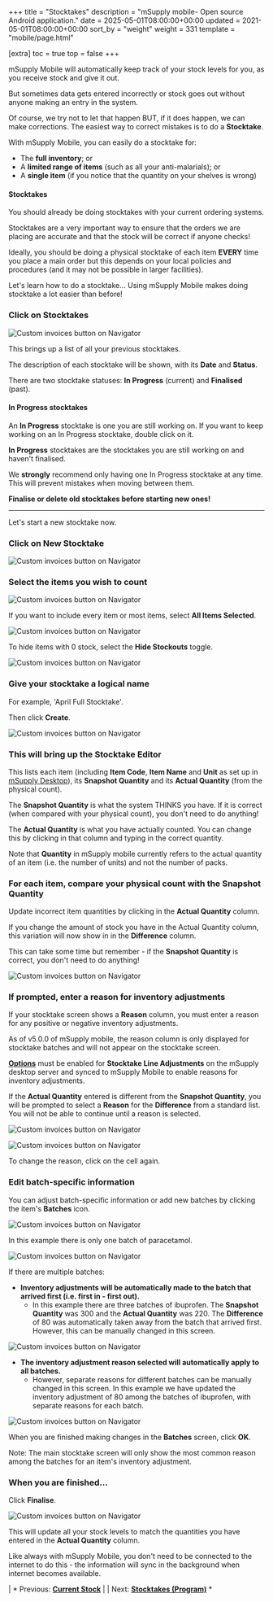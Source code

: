 +++
title = "Stocktakes"
description = "mSupply mobile- Open source Android application."
date = 2025-05-01T08:00:00+00:00
updated = 2021-05-01T08:00:00+00:00
sort_by = "weight"
weight = 331
template = "mobile/page.html"

[extra]
toc = true
top = false
+++

mSupply Mobile will automatically keep track of your stock levels for you, as you receive stock and give it out. 

But sometimes data gets entered incorrectly or stock goes out without anyone making an entry in the system. 

Of course, we try not to let that happen BUT, if it does happen, we can make corrections. The easiest way to correct mistakes is to do a **Stocktake**.

With mSupply Mobile, you can easily do a stocktake for:

  * The **full inventory**; or
  * A **limited range of items** (such as all your anti-malarials); or
  * A **single item** (if you notice that the quantity on your shelves is wrong) 
#### Stocktakes

<div class="note">

You should already be doing stocktakes with your current ordering systems. 

Stocktakes are a very important way to ensure that the orders we are placing are accurate and that the stock will be correct if anyone checks!

Ideally, you should be doing a physical stocktake of each item **EVERY** time you place a main order but this depends on your local policies and procedures (and it may not be possible in larger facilities). 

</div>


Let's learn how to do a stocktake… Using mSupply Mobile makes doing stocktake a lot easier than before!

### Click on Stocktakes

![Custom invoices button on Navigator](/mobile/introduction/images/stocktake_general.png)

This brings up a list of all your previous stocktakes.

The description of each stocktake will be shown, with its **Date** and **Status**.

There are two stocktake statuses: **In Progress** (current) and **Finalised** (past).

<div class="tip">

#### In Progress stocktakes

An **In Progress** stocktake is one you are still working on. If you want to keep working on an In Progress stocktake, double click on it.

**In Progress** stocktakes are the stocktakes you are still working on and haven't finalised. 

We **strongly** recommend only having one In Progress stocktake at any time. This will prevent mistakes when moving between them.

**Finalise or delete old stocktakes before starting new ones!**

</div>

----
Let's start a new stocktake now. 

### Click on New Stocktake

![Custom invoices button on Navigator](/mobile/introduction/images/stocktake_new.png)

### Select the items you wish to count

![Custom invoices button on Navigator](/mobile/introduction/images/stocktake_general_select_items.png)

If you want to include every item or most items, select **All Items Selected**.

![Custom invoices button on Navigator](/mobile/introduction/images/stocktake_general_select_items2.png)

To hide items with 0 stock, select the **Hide Stockouts** toggle.

![Custom invoices button on Navigator](/mobile/introduction/images/stocktake_general_select_items3.png)

### Give your stocktake a logical name

For example, 'April Full Stocktake'.

Then click **Create**. 

![Custom invoices button on Navigator](/mobile/introduction/images/stocktake_general_name.png)

### This will bring up the Stocktake Editor

This lists each item (including **Item Code**, **Item Name** and **Unit** as set up in [mSupply Desktop](https://docs.msupply.org.nz/items:adding_a_new_item)), its **Snapshot Quantity** and its **Actual Quantity** (from the physical count). 

The **Snapshot Quantity** is what the system THINKS you have. If it is correct (when compared with your physical count), you don't need to do anything!

The **Actual Quantity** is what you have actually counted. You can change this by clicking in that column and typing in the correct quantity.

Note that **Quantity** in mSupply mobile currently refers to the actual quantity of an item (i.e. the number of units) and not the number of packs.

### For each item, compare your physical count with the Snapshot Quantity

Update incorrect item quantities by clicking in the **Actual Quantity** column.

If you change the amount of stock you have in the Actual Quantity column, this variation will now show in in the **Difference** column. 

This can take some time but remember - if the **Snapshot Quantity** is correct, you don't need to do anything! 

![Custom invoices button on Navigator](/mobile/introduction/images/stocktake_snapshot.png)

### If prompted, enter a reason for inventory adjustments

If your stocktake screen shows a **Reason** column, you must enter a reason for any positive or negative inventory adjustments.

As of v5.0.0 of mSupply mobile, the reason column is only displayed for stocktake batches and will not appear on the stocktake screen.

<div class="tip">

**[Options](https://docs.msupply.org.nz/preferences:options)** must be enabled for **Stocktake Line Adjustments** on the mSupply desktop server and synced to mSupply Mobile to enable reasons for inventory adjustments. 

</div>

If the **Actual Quantity** entered is different from the **Snapshot Quantity**, you will be prompted to select a **Reason** for the **Difference** from a standard list. You will not be able to continue until a reason is selected.

![Custom invoices button on Navigator](/mobile/introduction/images/stocktake_adjustment_reason.png)

![Custom invoices button on Navigator](/mobile/introduction/images/stocktake_difference_reason.png)

To change the reason, click on the cell again.

### Edit batch-specific information

You can adjust batch-specific information or add new batches by clicking the item's **Batches** icon. 

![Custom invoices button on Navigator](/mobile/introduction/images/stocktake_batches_info.png)

In this example there is only one batch of paracetamol. 

![Custom invoices button on Navigator](/mobile/introduction/images/stocktake_batches_info2.png)

If there are multiple batches:

  * **Inventory adjustments will be automatically made to the batch that arrived first (i.e. first in - first out).**
    * In this example there are three batches of ibuprofen. The **Snapshot Quantity** was 300 and the **Actual Quantity** was 220. The **Difference** of 80 was automatically taken away from the batch that arrived first. However, this can be manually changed in this screen.

![Custom invoices button on Navigator](/mobile/introduction/images/stocktake_batches_multiple.png)

  * **The inventory adjustment reason selected will automatically apply to all batches.** 
    * However, separate reasons for different batches can be manually changed in this screen. In this example we have updated the inventory adjustment of 80 among the batches of ibuprofen, with separate reasons for each batch. 

![Custom invoices button on Navigator](/mobile/introduction/images/stocktake_batches_multiple2.png)

When you are finished making changes in the **Batches** screen, click **OK**. 

Note: The main stocktake screen will only show the most common reason among the batches for an item's inventory adjustment.

### When you are finished...

Click **Finalise**.

![Custom invoices button on Navigator](/mobile/introduction/images/stocktake_finalize2.png)

This will update all your stock levels to match the quantities you have entered in the **Actual Quantity** column.

Like always with mSupply Mobile, you don't need to be connected to the internet to do this - the information will sync in the background when internet becomes available.

|  *  Previous:  **[Current Stock](/en:mobile:user_guide:current_stock)** | | Next: **[Stocktakes (Program)](/en:mobile:user_guide:stocktakes_program)** *  


